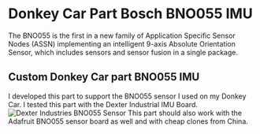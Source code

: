 # Donkey Car Part Bosch BNO055 IMU
The BNO055 is the first in a new family of Application Specific Sensor Nodes (ASSN) implementing an intelligent 9-axis Absolute Orientation Sensor, which includes sensors and sensor fusion in a single package.
## Custom Donkey Car part BNO055 IMU
I developed this part to support the BNO055 sensor I used on my Donkey Car.
I tested this part with the Dexter Industrial IMU Board.
![Dexter Industries BNO055 Sensor](https://custom-build-robots.com/wp-content/uploads/2019/03/bno055.jpg)
This part should also work with the Adafruit BNO055 sensor board as well and with cheap clones from China.
